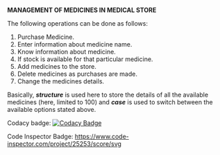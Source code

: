 **MANAGEMENT OF MEDICINES IN MEDICAL STORE**

The following operations can be done as follows:
1) Purchase Medicine.
2) Enter information about medicine name.
3) Know information about medicine.
4) If stock is available for that particular medicine.
5) Add medicines to the store.
6) Delete medicines as purchases are made.
7) Change the medicines details.

Basically, ***structure*** is used here to store the details of all the available medicines (here, limited to 100) and ***case*** is used to switch between the available options stated above.

Codacy badge:
[![Codacy Badge](https://app.codacy.com/project/badge/Grade/dfdba75d6f96464ab87f1491a211b6c8)](https://www.codacy.com/gh/pavankumar9823/miniproject/dashboard?utm_source=github.com&amp;utm_medium=referral&amp;utm_content=pavankumar9823/miniproject&amp;utm_campaign=Badge_Grade)

Code Inspector Badge:
https://www.code-inspector.com/project/25253/score/svg
